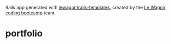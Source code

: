 Rails app generated with [lewagon/rails-templates](https://github.com/lewagon/rails-templates), created by the [Le Wagon coding bootcamp](https://www.lewagon.com) team.
# portfolio
